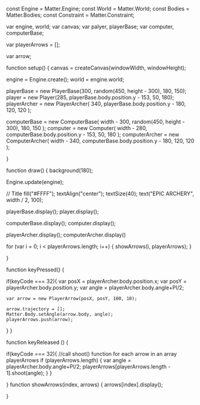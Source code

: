 const Engine = Matter.Engine;
const World = Matter.World;
const Bodies = Matter.Bodies;
const Constraint = Matter.Constraint;

var engine, world;
var canvas;
var palyer, playerBase;
var computer, computerBase;


var playerArrows = [];

var arrow;


function setup() {
  canvas = createCanvas(windowWidth, windowHeight);

  engine = Engine.create();
  world = engine.world;

  playerBase = new PlayerBase(300, random(450, height - 300), 180, 150);
  player = new Player(285, playerBase.body.position.y - 153, 50, 180);
  playerArcher = new PlayerArcher(
    340,
    playerBase.body.position.y - 180,
    120,
    120
  );

  computerBase = new ComputerBase(
    width - 300,
    random(450, height - 300),
    180,
    150
  );
  computer = new Computer(
    width - 280,
    computerBase.body.position.y - 153,
    50,
    180
  );
  computerArcher = new ComputerArcher(
    width - 340,
    computerBase.body.position.y - 180,
    120,
    120
  );
  
 


}

function draw() {
  background(180);

  Engine.update(engine);

  // Title
  fill("#FFFF");
  textAlign("center");
  textSize(40);
  text("EPIC ARCHERY", width / 2, 100);

 
  playerBase.display();
  player.display();
  

  computerBase.display();
  computer.display();
  
  playerArcher.display();
  computerArcher.display()

 for (var i = 0; i < playerArrows.length; i++) {
  showArrows(i, playerArrows);
}

}

function keyPressed() {

  if(keyCode === 32){
    var posX = playerArcher.body.position.x;
    var posY = playerArcher.body.position.y;
    var angle = playerArcher.body.angle+PI/2;

    var arrow = new PlayerArrow(posX, posY, 100, 10);

    arrow.trajectory = [];
    Matter.Body.setAngle(arrow.body, angle);
    playerArrows.push(arrow);

  }
}

function keyReleased () {

  if(keyCode === 32){
    //call shoot() function for each arrow in an array playerArrows
    if (playerArrows.length) {
      var angle = playerArcher.body.angle+PI/2;
      playerArrows[playerArrows.length - 1].shoot(angle);
    }
  }

}
function showArrows(index, arrows) {
  arrows[index].display();
  
    
  
 

}

